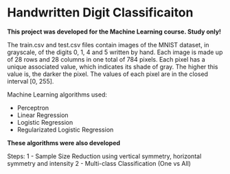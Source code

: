 # Handwritten Digit Classificaiton

**This project was developed for the Machine Learning course. Study only!**

The train.csv and test.csv files contain images of the MNIST dataset, in grayscale, of the
digits 0, 1, 4 and 5 written by hand. Each image is made up of 28 rows and 28 columns in one
total of 784 pixels. Each pixel has a unique associated value, which indicates its shade of gray.
The higher this value is, the darker the pixel. The values ​​of each pixel are in the
closed interval [0, 255].

Machine Learning algorithms used:
- Perceptron
- Linear Regression
- Logistic Regression
- Regularizated Logistic Regression

**These algorithms were also developed**

Steps:
1 - Sample Size Reduction using vertical symmetry, horizontal symmetry and intensity
2 - Multi-class Classification (One vs All)

